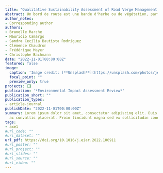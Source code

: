 ```yaml
---
title: "Qualitative Sustainability Assessment of Road Verge Management in France: An Approach from Causal Diagrams to Seize the Importance of Impact Pathways"
abstract: Un bord de route est une bande d'herbe ou de végétation, parfois d'arbustes et d'arbres, qui forme un espace sur la propriété publique située le long d'une route ou d'une autoroute. Ils nécessitent un entretien régulier, l'une des raisons les plus importantes étant la sécurité des usagers de la route, ce qui implique que les aménageurs du territoire prennent des décisions concernant la période d'entretien, la fréquence, la hauteur de la tonte, ou encore s'il faut enlever ou non la biomasse coupée du bord de route, entre autres. Comme cela a été souligné dans des études précédentes, la stratégie d'entretien choisie a des impacts positifs et négatifs sur les services écosystémiques fournis par les bords de route. Cependant, aujourd'hui, il manque une vision formelle et holistique de la manière dont ces pratiques d'entretien affectent les services écosystémiques (SE) fournis par le bord de route. Afin d'améliorer la gestion durable de ces espaces, cet article propose d'utiliser le concept de diagrammes causaux issus de la théorie des systèmes et de l'analyse de la littérature. Ce concept aide à structurer et à représenter l'impact des décisions d'entretien des bords de route sur les SE et leurs interrelations à travers des réseaux causaux. Neuf diagrammes causaux interdépendants ont ensuite été développés. Ces diagrammes constituent la première tentative d'une évaluation qualitative de l'impact de la gestion des bords de route sur les SE. Ce travail représente la première étape vers un modèle holistique formel pour évaluer les impacts sur la durabilité des bords de route et le développement d'outils de prise de décision.
author_notes:
- Corresponding author
authors:
- Brunelle Marche
- Mauricio Camargo
- Sandra Cecilia Bautista Rodriguez 
- Clémence Chaudron 
- Frédérique Mayer 
- Christophe Bachmann
date: "2022-11-01T00:00:00Z"
featured: false
image:
  caption: 'Image credit: [**Unsplash**](https://unsplash.com/photos/jdD8gXaTZsc)'
  focal_point: ""
  preview_only: true
projects: []
publication: '*Environmental Impact Assessment Review*'
publication_short: ""
publication_types:
- article-journal
publishDate: "2022-11-01T00:00:00Z"
summary: Lorem ipsum dolor sit amet, consectetur adipiscing elit. Duis posuere tellus
  ac convallis placerat. Proin tincidunt magna sed ex sollicitudin condimentum.
tags:
- axe1
#url_code: ""
#url_dataset: ""
url_pdf: https://doi.org/10.1016/j.eiar.2022.106911
#url_poster: ""
#url_project: ""
#url_slides: ""
#url_source: ""
#url_video: ""
---
```



